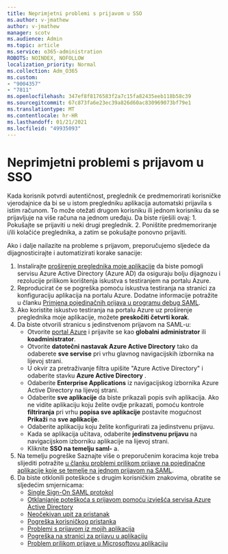 ```yaml
---
title: Neprimjetni problemi s prijavom u SSO
ms.author: v-jmathew
author: v-jmathew
manager: scotv
ms.audience: Admin
ms.topic: article
ms.service: o365-administration
ROBOTS: NOINDEX, NOFOLLOW
localization_priority: Normal
ms.collection: Adm_O365
ms.custom:
- "9004357"
- "7811"
ms.openlocfilehash: 347ef8f8176583f2a7c15fa82435eeb118b58c39
ms.sourcegitcommit: 67c873fa6e23ec39a826d60ac830969073bf79e1
ms.translationtype: MT
ms.contentlocale: hr-HR
ms.lasthandoff: 01/21/2021
ms.locfileid: "49935093"
---
```

# <a name="seamless-sso-user-sign-in-issues"></a>Neprimjetni problemi s prijavom u SSO

Kada korisnik potvrdi autentičnost, preglednik će predmemorirati korisničke vjerodajnice da bi se u istom pregledniku aplikacija automatski prijavila s istim računom. To može otežati drugom korisniku ili jednom korisniku da se prijavljuje na više računa na jednom uređaju. Da biste riješili ovaj: 1. Pokušajte se prijaviti u neki drugi preglednik. 2. Poništite predmemoriranje i/ili kolačiće preglednika, a zatim se pokušajte ponovno prijaviti.

Ako i dalje nailazite na probleme s prijavom, preporučujemo sljedeće da dijagnosticirajte i automatizirati korake sanacije:

1. Instalirajte [proširenje preglednika moje aplikacije](https://docs.microsoft.com/azure/active-directory/manage-apps/access-panel-extension-problem-installing) da biste pomogli servisu Azure Active Directory (Azure AD) da osiguraju bolju dijagnozu i rezolucije prilikom korištenja iskustva s testiranjem na portalu Azure.
2. Reproducirat će se pogreška pomoću iskustva testiranja na stranici za konfiguraciju aplikacija na portalu Azure. Dodatne informacije potražite u članku [Primjena pojedinačnih prijava u programu debug SAML](https://docs.microsoft.com/azure/active-directory/azuread-dev/howto-v1-debug-saml-sso-issues).
3. Ako koristite iskustvo testiranja na portalu Azure uz proširenje preglednika moje aplikacije, možete **preskočiti četvrti korak**.
4. Da biste otvorili stranicu s jedinstvenom prijavom na SAML-u:
    - Otvorite [portal Azure](https://portal.azure.com/) i prijavite se kao **globalni administrator** ili **koadministrator**.
    - Otvorite **datotečni nastavak Azure Active Directory** tako da odaberete **sve servise** pri vrhu glavnog navigacijskih izbornika na lijevoj strani.
    - U okvir za pretraživanje filtra upišite "Azure Active Directory" i odaberite stavku **Azure Active Directory** .
    - Odaberite **Enterprise Applications** iz navigacijskog izbornika Azure Active Directory na lijevoj strani.
    - Odaberite **sve aplikacije** da biste prikazali popis svih aplikacija. Ako ne vidite aplikaciju koju želite ovdje prikazati, pomoću kontrole **filtriranja** pri vrhu **popisa sve aplikacije** postavite mogućnost **Prikaži** na **sve aplikacije**.
    - Odaberite aplikaciju koju želite konfigurirati za jedinstvenu prijavu.
    - Kada se aplikacija učitava, odaberite **jedinstvenu prijavu** na navigacijskom izborniku aplikacije na lijevoj strani.
    - Kliknite **SSO na temelju saml-** a.
5. Na temelju pogreške Saznajte više o preporučenim koracima koje treba slijediti potražite [u članku problemi prilikom prijave na pojedinačne aplikacije koje se temelje na jednom prijavom na SAML](https://docs.microsoft.com/azure/active-directory/manage-apps/application-sign-in-problem-federated-sso-gallery#application-not-found-in-directory).
6. Da biste otklonili poteškoće s drugim korisničkim znakovima, obratite se sljedećim smjernicama:
    - [Single Sign-On SAML protokol](https://docs.microsoft.com/azure/active-directory/develop/single-sign-on-saml-protocol)
    - [Otklanjanje poteškoća s prijavom pomoću izvješća servisa Azure Active Directory](https://docs.microsoft.com/azure/active-directory/reports-monitoring/howto-troubleshoot-sign-in-errors)
    - [Neočekivan upit za pristanak](https://docs.microsoft.com/azure/active-directory/manage-apps/application-sign-in-unexpected-user-consent-prompt)
    - [Pogreška korisničkog pristanka](https://docs.microsoft.com/azure/active-directory/manage-apps/application-sign-in-unexpected-user-consent-error)
    - [Problemi s prijavom iz mojih aplikacija](https://docs.microsoft.com/azure/active-directory/manage-apps/application-sign-in-other-problem-access-panel)
    - [Pogreška na stranici za prijavu u aplikaciju](https://docs.microsoft.com/azure/active-directory/manage-apps/application-sign-in-problem-application-error)
    - [Problem prilikom prijave u Microsoftovu aplikaciju](https://docs.microsoft.com/azure/active-directory/manage-apps/application-sign-in-problem-first-party-microsoft)
